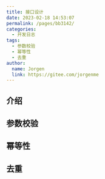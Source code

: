 ```yaml
---
title: 接口设计
date: 2023-02-18 14:53:07
permalink: /pages/bb3142/
categories:
  - 开发日志
tags:
  - 参数校验
  - 幂等性
  - 去重
author: 
  name: Jorgen
  link: https://gitee.com/jorgenme
---
```


## 介绍

<!-- more -->

## 参数校验

## 幂等性

## 去重